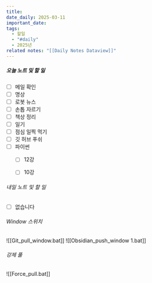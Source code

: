 ```yaml
---
title: 
date_daily: 2025-03-11
important_date: 
tags:
  - 할일
  - "#daily"
  - 2025년
related notes: "[[Daily Notes Dataview]]"
---
```

##### 오늘 노트 및 할 일 
- [ ] 메일 확인
- [ ] 명상
- [ ] 로봇 뉴스
- [ ] 손톱 자르기
- [ ] 책상 정리
- [ ] 일기
- [ ] 점심 일찍 먹기
- [ ] 깃 허브 푸쉬
- [ ] 파이썬
	- [ ] 12강
	- [ ] 10강
  




###### 내일 노트 및 할 일
- [ ]  없습니다


######  Window 스위치
![[Git_pull_window.bat]]
![[Obsidian_push_window 1.bat]]



###### 강제 풀
![[Force_pull.bat]]